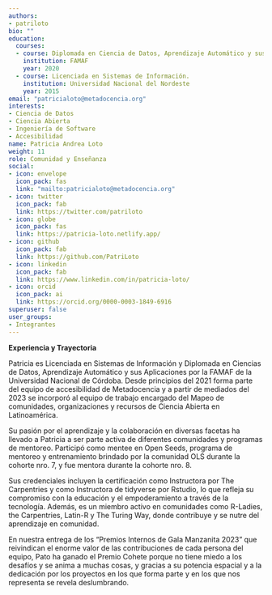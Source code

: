 ```yaml
---
authors:
- patriloto
bio: ""
education:
  courses:
  - course: Diplomada en Ciencia de Datos, Aprendizaje Automático y sus Aplicaciones.
    institution: FAMAF 
    year: 2020
  - course: Licenciada en Sistemas de Información.
    institution: Universidad Nacional del Nordeste 
    year: 2015
email: "patricialoto@metadocencia.org"
interests:
- Ciencia de Datos
- Ciencia Abierta
- Ingeniería de Software
- Accesibilidad
name: Patricia Andrea Loto
weight: 11
role: Comunidad y Enseñanza
social:
- icon: envelope
  icon_pack: fas
  link: "mailto:patricialoto@metadocencia.org"
- icon: twitter
  icon_pack: fab
  link: https://twitter.com/patriloto
- icon: globe
  icon_pack: fas
  link: https://patricia-loto.netlify.app/
- icon: github
  icon_pack: fab
  link: https://github.com/PatriLoto
- icon: linkedin
  icon_pack: fab
  link: https://www.linkedin.com/in/patricia-loto/
- icon: orcid
  icon_pack: ai
  link: https://orcid.org/0000-0003-1849-6916
superuser: false
user_groups:
- Integrantes
---
```


**Experiencia y Trayectoria**

Patricia es Licenciada en Sistemas de Información y Diplomada en Ciencias de Datos, Aprendizaje Automático y sus Aplicaciones por la FAMAF de la Universidad Nacional de Córdoba. Desde principios del 2021 forma parte del equipo de accesibilidad de Metadocencia y a partir de mediados del 2023 se incorporó al equipo de trabajo encargado del Mapeo de comunidades, organizaciones y recursos de Ciencia Abierta en Latinoamérica. 

Su pasión por el aprendizaje y la colaboración en diversas facetas ha llevado a Patricia a ser parte activa de diferentes comunidades y programas de mentoreo. Participó como mentee en Open Seeds, programa de mentoreo y entrenamiento brindado por la comunidad OLS durante la cohorte nro. 7, y fue mentora durante la cohorte nro. 8. 

Sus credenciales incluyen la certificación como Instructora por The Carpentries y como Instructora de tidyverse por Rstudio, lo que refleja su compromiso con la educación y el empoderamiento a través de la tecnología. Además, es un miembro activo en comunidades como R-Ladies, the Carpentries, Latin-R y The Turing Way, donde contribuye y se nutre del aprendizaje en comunidad. 

En nuestra entrega de los “Premios Internos de Gala Manzanita 2023” que reivindican el enorme valor de las contribuciones de cada persona del equipo, Pato ha ganado el Premio Cohete porque no tiene miedo a los desafíos y se anima a muchas cosas, y gracias a su potencia espacial y a la dedicación por los proyectos en los que forma parte y en los que nos representa se revela deslumbrando.

